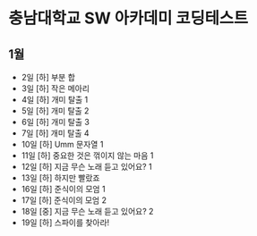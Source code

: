 # 충남대학교 SW 아카데미 코딩테스트
## 1월
- 2일 [하] 부분 합
- 3일 [하] 작은 메아리
- 4일 [하] 개미 탈출 1
- 5일 [하] 개미 탈출 2
- 6일 [하] 개미 탈출 3
- 7일 [하] 개미 탈출 4
- 10일 [하] Umm 문자열 1
- 11일 [하] 중요한 것은 꺾이지 않는 마음 1
- 12일 [하] 지금 무슨 노래 듣고 있어요? 1
- 13일 [하] 하지만 빨랐죠
- 16일 [하] 준식이의 모엄 1
- 17일 [하] 준식이의 모엄 2
- 18일 [중] 지금 무슨 노래 듣고 있어요? 2
- 19일 [하] 스파이를 찾아라!